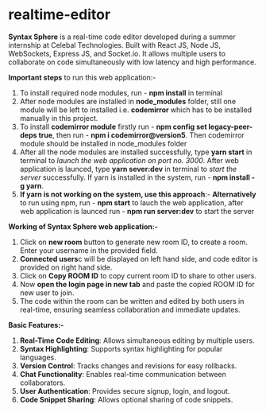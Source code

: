 # realtime-editor

**Syntax Sphere** is a real-time code editor developed during a summer internship at Celebal Technologies. Built with React JS, Node JS, WebSockets, Express JS, and Socket.io.
It allows multiple users to collaborate on code simultaneously with low latency and high performance.

**Important steps** to run this web application:-                         
1. To install required node modules, run - **npm install** in terminal
2. After node modules are installed in **node_modules** folder, still one module will be left to installed i.e. **codemirror** which has to be installed manually in this project.  
3. To install **codemirror module** firstly run - **npm config set legacy-peer-deps true**, then run - **npm i codemirror@version5**. Then codemirror module should be installed in node_modules folder
4.  After all the node modules are installed successfully, type **yarn start** in terminal to *launch the web application on port no. 3000*. After web application is launced, type **yarn sever:dev** in terminal to *start the server* successfully. If yarn is installed in the system, run - **npm install -g yarn**.
5.  **If yarn is not working on the system, use this approach**:- **Alternatively** to run using npm, run - **npm start** to lauch the web application, after web application is launced run - **npm run server:dev** to start the server


 

**Working of Syntax Sphere web application:-**  
1. Click on **new room** button to generate new room ID, to create a room. Enter your username in the provided field.
2. **Connected users**c will be displayed on left hand side, and code editor is provided on right hand side. 
3. Click on **Copy ROOM ID** to copy current room ID to share to other users.
4. Now **open the login page in new tab** and paste the copied ROOM ID for new user to join. 
5. The code within the room can be written and edited by both users in real-time, ensuring seamless collaboration and immediate updates.   
      

  

**Basic Features:-**
1. **Real-Time Code Editing**: Allows simultaneous editing by multiple users.
2. **Syntax Highlighting**: Supports syntax highlighting for popular languages.
3. **Version Control**: Tracks changes and revisions for easy rollbacks.
4. **Chat Functionality**: Enables real-time communication between collaborators.
5. **User Authentication**: Provides secure signup, login, and logout.
6. **Code Snippet Sharing**: Allows optional sharing of code snippets. 
